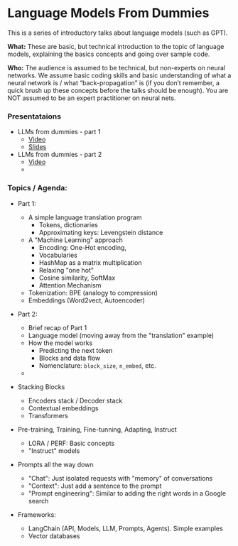 # Language Models From Dummies

This is a series of introductory talks about language models (such as GPT).

**What:**
These are basic, but technical introduction to the topic of language models, explaining the basics concepts and going over sample code.
 
**Who:**
The audience is assumed to be technical, but non-experts on neural networks.  We assume basic coding skills and basic understanding of what a neural network is / what “back-propagation” is (if you don’t remember, a quick brush up these concepts before the talks should be enough). You are NOT assumed to be an expert practitioner on neural nets.
 
### Presentataions

- LLMs from dummies - part 1
  - [Video]()
  - [Slides](./LLMs_from_dummies_part_1.pdf)
- LLMs from dummies - part 2
  - [Video](./LLMs_from_dummies_part_2.pdf)
  - 

### Topics / Agenda:

- Part 1:
  - A simple language translation program
    - Tokens, dictionaries
    - Approximating keys: Levengstein distance
  - A "Machine Learning" approach
    - Encoding: One-Hot encoding,
    - Vocabularies
    - HashMap as a matrix multiplication
    - Relaxing "one hot"
    - Cosine similarity, SoftMax
    - Attention Mechanism
  - Tokenization: BPE (analogy to compression)
  - Embeddings (Word2vect, Autoencoder)

- Part 2:
  - Brief recap of Part 1
  - Language model (moving away from the "translation" example)
  - How the model works 
    - Predicting the next token
    - Blocks and data flow
    - Nomenclature: `block_size`, `n_embed`, etc.
  - 
- Stacking Blocks
   - Encoders stack / Decoder stack
   - Contextual embeddings
   - Transformers
- Pre-training, Training, Fine-tunning, Adapting, Instruct
  - LORA / PERF: Basic concepts
  - "Instruct" models
- Prompts all the way down
   - "Chat": Just isolated requests with "memory" of conversations
   - "Context": Just add a sentence to the prompt
   - "Prompt engineering": Similar to adding the right words in a Google search
- Frameworks:
   - LangChain (API, Models, LLM, Prompts, Agents). Simple examples
   - Vector databases
